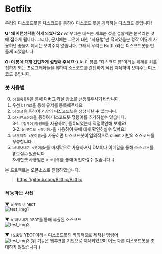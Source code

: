 # Botfilx
우리의 디스코드봇은 디스코드를 통하여 디스코드 봇을 제작하는 디스코드 봇입니다!

**Q: 왜 이런생각을 하게 되었나요?**
A: 우리는 대부분 새로운 것을 접할때는 문서라는 것에 접하게 됩니다. 그러나, 문서에는 그것에 대한 "사용법"만 적혀있을분 정작 어떻게 사용하면 좋을지 예시는 보여주지 않습니다. 그래서 우리는 Botflix라는 디스코드봇을 만들게 되었습니다. 

**Q:  이 봇에 대해 간단하게 설명해 주세요 :)**
A: 이 봇은 "디스코드 봇"이라는 체계를 처음 접하게 되는 프로그래머들을 위하여 소스코드를 간단하게 직접 제작하여 보여주는 디스코드 봇입니다.

### 봇 사용법
0. `b!웹훅등록`을 통해 디버그 하실 장소를 선정해주시기 바랍니다. <br>
1. 우선 `b!가입`을 통해 유저를 등록해주세요 <br>
2. `b!생성`을 통하여 가상의 디스코드봇을 생성하실 수 있습니다. <br>
3. `b!커맨드생성`을 통하여 디스코드봇 명령어를 추가하실수 있습니다. <br>
3-1. `[접두어]명령어`를 사용하여, 등록되었는지 직접확인해 보세요! <br>
3-2. `b!봇정보 <봇이름>`을 사용하여 봇에 대해 확인하실수 있어요! <br>
5. `b!봇제작 <봇이름>`을 사용하면 디스코드봇이 임의적으로 client 기반의 소스코드를 생성합니다. <br>
6. `b!내보내기 <봇이름>`를 마지막으로 사용하셔서 DM이나 이메일을 통해 소스코드를 받으실수 있습니다. <br>
자세한봇 사용법은 `b!도움말`을 통해 확인하실수 있습니다 :\)

본 프로젝트는 오픈소스로 진행하였습니다. 
> https://github.com/Botflix/Botflix

### 작동하는 사진
▼ `b!봇정보 YBOT`<br>
![test_img1](https://media.discordapp.net/attachments/791683913188900914/792422143756337192/unknown.png)

▼ `b!내보내기 YBOT`를 통해 추출된 소스코드<br>
![test_img2](https://media.discordapp.net/attachments/791683913188900914/792422454051340348/unknown.png)

▼ `!도움말` YBOT이라는 디스코드봇의 임의적으로 제작된 명령어<br>
![test_img3](https://media.discordapp.net/attachments/791683913188900914/792423350290087936/unknown.png)
(위 기능은 웹후크를 기반으로 제작되었으며 어느 다른 디스코드봇을 초대하지 않았습니다.)
